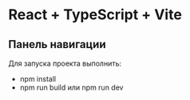 # React + TypeScript + Vite

## Панель навигации

Для запуска проекта выполнить:
- npm install
- npm run build или npm run dev